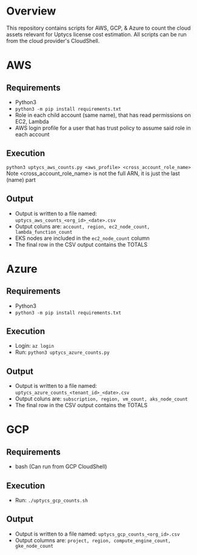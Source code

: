 # Overview
This repository contains scripts for AWS, GCP, &amp; Azure to count the cloud assets relevant for Uptycs license cost estimation. All scripts can be run from the cloud provider's CloudShell.

# AWS
## Requirements
  * Python3
  * `python3 -m pip install requirements.txt`
  * Role in each child account (same name), that has read permissions on EC2, Lambda
  * AWS login profile for a user that has trust policy to assume said role in each account
  
## Execution
  `python3 uptycs_aws_counts.py <aws_profile> <cross_account_role_name>`  
Note <cross_account_role_name> is not the full ARN, it is just the last (name) part
## Output
  * Output is written to a file named: `uptycs_aws_counts_<org_id>_<date>.csv`
  * Output coluns are: `account, region, ec2_node_count, lambda_function_count`
  * EKS nodes are included in the `ec2_node_count` column
  * The final row in the CSV output contains the TOTALS   
  
# Azure
## Requirements
  * Python3
  * `python3 -m pip install requirements.txt` 
  
## Execution
* Login: `az login`
* Run: `python3 uptycs_azure_counts.py`  

## Output
  * Output is written to a file named: `uptycs_azure_counts_<tenant_id>_<date>.csv`
  * Output coluns are: `subscription, region, vm_count, aks_node_count` 
  * The final row in the CSV output contains the TOTALS  

# GCP
## Requirements
  * bash (Can run from GCP CloudShell)
  
## Execution
* Run: `./uptycs_gcp_counts.sh`  

## Output
  * Output is written to a file named: `uptycs_gcp_counts_<org_id>.csv`
  * Output columns are: `project, region, compute_engine_count, gke_node_count` 


